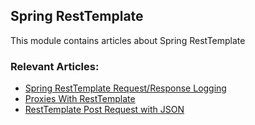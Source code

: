 ## Spring RestTemplate

This module contains articles about Spring RestTemplate

### Relevant Articles:

- [Spring RestTemplate Request/Response Logging](https://www.baeldung.com/spring-resttemplate-logging)
- [Proxies With RestTemplate](https://www.baeldung.com/java-resttemplate-proxy)
- [RestTemplate Post Request with JSON](https://www.baeldung.com/spring-resttemplate-post-json)

